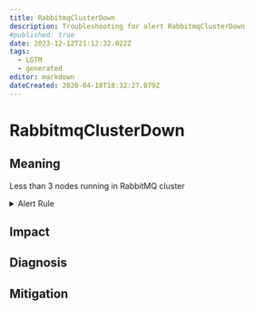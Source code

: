 ```yaml
---
title: RabbitmqClusterDown
description: Troubleshooting for alert RabbitmqClusterDown
#published: true
date: 2023-12-12T21:12:32.022Z
tags: 
  - LGTM
  - generated
editor: markdown
dateCreated: 2020-04-10T18:32:27.079Z
---
```


# RabbitmqClusterDown

## Meaning
[//]: # "Short paragraph that explains what the alert means"
Less than 3 nodes running in RabbitMQ cluster

<details>
  <summary>Alert Rule</summary>

{{% rule "rabbitmq/kbudde-rabbitmq-exporter.yml" "RabbitmqClusterDown" %}}

<!-- Rule when generated

```yaml
alert: RabbitmqClusterDown
expr: sum(rabbitmq_running) < 3
for: 0m
labels:
    severity: critical
annotations:
    summary: RabbitMQ cluster down (instance {{ $labels.instance }})
    description: |-
        Less than 3 nodes running in RabbitMQ cluster
          VALUE = {{ $value }}
          LABELS = {{ $labels }}
    runbook: https://github.com/srerun/prometheus-alerts/blob/main/content/runbooks/kbudde-rabbitmq-exporter/RabbitmqClusterDown.md

```

-->

</details>


## Impact
[//]: # "What could / will happen if the alert is not addressed"



## Diagnosis
[//]: # "Steps to take to identify the cause of the problem"



## Mitigation
[//]: # "The steps necessary to resolve the alert"
